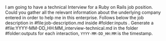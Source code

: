I am going to have a technical Interview for a Ruby on Rails job position. Could you gather all the relevant information about the underlying company entered in order to help me in this enterprise. Follows below the job description in #file:job-description.md inside #folder:inputs .  Generate a #file:YYYY-MM-DD_HH:MM_interview-technical.md in the folder #folder:outputs for each interaction, `YYYY-MM-DD_HH:MM` is the timestamp.